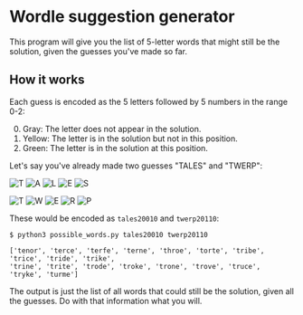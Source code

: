 # Wordle suggestion generator

This program will give you the list of 5-letter words that might still be the solution, given the guesses you've made so far.

## How it works

Each guess is encoded as the 5 letters followed by 5 numbers in the range 0-2:

0. Gray: The letter does not appear in the solution.
0. Yellow: The letter is in the solution but not in this position.
0. Green: The letter is in the solution at this position.

Let's say you've already made two guesses "TALES" and "TWERP":

![T](https://via.placeholder.com/30/20AF20/FFFFFF?text=T)
![A](https://via.placeholder.com/30/202020/FFFFFF?text=A)
![L](https://via.placeholder.com/30/202020/FFFFFF?text=L)
![E](https://via.placeholder.com/30/AFAF20/FFFFFF?text=E)
![S](https://via.placeholder.com/30/202020/FFFFFF?text=S)

![T](https://via.placeholder.com/30/20AF20/FFFFFF?text=T)
![W](https://via.placeholder.com/30/202020/FFFFFF?text=W)
![E](https://via.placeholder.com/30/AFAF20/FFFFFF?text=E)
![R](https://via.placeholder.com/30/AFAF20/FFFFFF?text=R)
![P](https://via.placeholder.com/30/202020/FFFFFF?text=P)

These would be encoded as `tales20010` and `twerp20110`:

```shell
$ python3 possible_words.py tales20010 twerp20110
```
```shell
['tenor', 'terce', 'terfe', 'terne', 'throe', 'torte', 'tribe', 'trice', 'tride', 'trike',
'trine', 'trite', 'trode', 'troke', 'trone', 'trove', 'truce', 'tryke', 'turme']
```

The output is just the list of all words that could still be the solution, given all the guesses.
Do with that information what you will.

